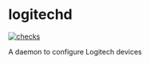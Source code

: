 # logitechd

[![checks](https://github.com/FFY00/logitechd/actions/workflows/checks.yml/badge.svg)](https://github.com/FFY00/logitechd/actions/workflows/checks.yml)

A daemon to configure Logitech devices
